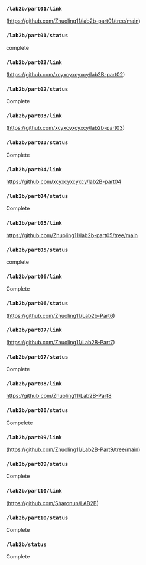 ### `/lab2b/part01/link`
(https://github.com/Zhuoling11/lab2b-part01/tree/main)
### `/lab2b/part01/status`
complete
### `/lab2b/part02/link`
(https://github.com/xcyxcyxcyxcy/lab2B-part02)
### `/lab2b/part02/status`
Complete
### `/lab2b/part03/link`
(https://github.com/xcyxcyxcyxcy/lab2b-part03)
### `/lab2b/part03/status`
Complete
### `/lab2b/part04/link`
https://github.com/xcyxcyxcyxcy/lab2B-part04
### `/lab2b/part04/status`
Complete
### `/lab2b/part05/link`
https://github.com/Zhuoling11/lab2b-part05/tree/main
### `/lab2b/part05/status`
complete
### `/lab2b/part06/link`
Complete
### `/lab2b/part06/status`
(https://github.com/Zhuoling11/Lab2b-Part6)
### `/lab2b/part07/link`
(https://github.com/Zhuoling11/Lab2B-Part7)
### `/lab2b/part07/status`
Complete
### `/lab2b/part08/link`
https://github.com/Zhuoling11/Lab2B-Part8
### `/lab2b/part08/status`
Compelete
### `/lab2b/part09/link`
(https://github.com/Zhuoling11/Lab2B-Part9/tree/main)
### `/lab2b/part09/status`
Complete
### `/lab2b/part10/link`
(https://github.com/Sharonun/LAB2B)
### `/lab2b/part10/status`
Complete
### `/lab2b/status`
Complete
